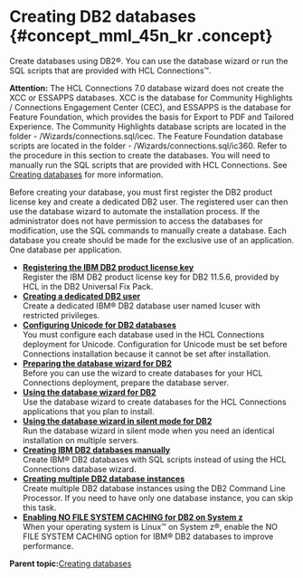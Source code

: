 # Creating DB2 databases {#concept_mml_45n_kr .concept}

Create databases using DB2®. You can use the database wizard or run the SQL scripts that are provided with HCL Connections™.

**Attention:** The HCL Connections 7.0 database wizard does not create the XCC or ESSAPPS databases. XCC is the database for Community Highlights / Connections Engagement Center \(CEC\), and ESSAPPS is the database for Feature Foundation, which provides the basis for Export to PDF and Tailored Experience. The Community Highlights database scripts are located in the folder - /Wizards/connections.sql/icec. The Feature Foundation database scripts are located in the folder - /Wizards/connections.sql/ic360. Refer to the procedure in this section to create the databases. You will need to manually run the SQL scripts that are provided with HCL Connections. See [Creating databases](c_install_db_over.md) for more information.

Before creating your database, you must first register the DB2 product license key and create a dedicated DB2 user. The registered user can then use the database wizard to automate the installation process. If the administrator does not have permission to access the databases for modification, use the SQL commands to manually create a database. Each database you create should be made for the exclusive use of an application. One database per application.

-   **[Registering the IBM DB2 product license key](../install/t_register_db2.md)**  
Register the IBM DB2 product license key for DB2 11.5.6, provided by HCL in the DB2 Universal Fix Pack.
-   **[Creating a dedicated DB2 user](../install/t_db_create_lcuser.md)**  
Create a dedicated IBM® DB2 database user named lcuser with restricted privileges.
-   **[Configuring Unicode for DB2 databases](../install/t_inst_configuring_unicode_db2.md)**  
 You must configure each database used in the HCL Connections deployment for Unicode. Configuration for Unicode must be set before Connections installation because it cannot be set after installation.
-   **[Preparing the database wizard for DB2](../install/t_inst_prepare_database_wizard_db2.md)**  
Before you can use the wizard to create databases for your HCL Connections deployment, prepare the database server.
-   **[Using the database wizard for DB2](../install/t_inst_use_database_wizard_db2.md)**  
Use the database wizard to create databases for the HCL Connections applications that you plan to install.
-   **[Using the database wizard in silent mode for DB2](../install/t_inst_wizard_silent_db2.md)**  
Run the database wizard in silent mode when you need an identical installation on multiple servers.
-   **[Creating IBM DB2 databases manually](../install/t_install_dbs_db2.md)**  
Create IBM® DB2 databases with SQL scripts instead of using the HCL Connections database wizard.
-   **[Creating multiple DB2 database instances](../install/t_create_multiple_db2_database_instances.md)**  
Create multiple DB2 database instances using the DB2 Command Line Processor. If you need to have only one database instance, you can skip this task.
-   **[Enabling NO FILE SYSTEM CACHING for DB2 on System z](../install/t_enable_no-file-system-caching.md)**  
When your operating system is Linux™ on System z®, enable the NO FILE SYSTEM CACHING option for IBM® DB2 databases to improve performance.

**Parent topic:**[Creating databases](../install/c_install_db_over.md)

